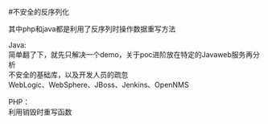 #不安全的反序列化  
  
其中php和java都是利用了反序列时操作数据重写方法  
  
Java:  
简单翻了下，就先只解决一个demo，关于poc进阶放在特定的Javaweb服务再分析  
不安全的基础库，以及开发人员的疏忽  
WebLogic、WebSphere、JBoss、Jenkins、OpenNMS  
  
  
  
  
PHP：  
利用销毁时重写函数  
  
  
  
  
  
